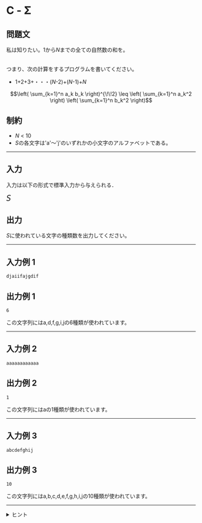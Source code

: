 # C - Σ

## 問題文
私は知りたい。1から*N*までの全ての自然数の和を。  
<br>

つまり、次の計算をするプログラムを書いてください。  
* 1+2+3+・・・(*N*-2)+(*N*-1)+*N*
```math
\left( \sum_{k=1}^n a_k b_k \right)^{\!\!2} \leq
\left( \sum_{k=1}^n a_k^2 \right) \left( \sum_{k=1}^n b_k^2 \right)
```
## 制約
* *N* < 10
* *S*の各文字は'a'～'j'のいずれかの小文字のアルファベットである。
***
## 入力
入力は以下の形式で標準入力から与えられる．

<pre>
<span style="font-size: 150%"><var>S</var>
</pre>
## 出力
*S*に使われている文字の種類数を出力してください。
***
## 入力例 1 
```
djaiifajgdif
```
## 出力例 1
```
6
```
この文字列にはa,d,f,g,i,jの6種類が使われています。
***
## 入力例 2
```
aaaaaaaaaaaa
```
## 出力例 2
```
1
```
この文字列にはaの1種類が使われています。
***
## 入力例 3
```
abcdefghij
```
## 出力例 3
```
10
```
この文字列にはa,b,c,d,e,f,g,h,i,jの10種類が使われています。
***

<details>
<summary>ヒント</summary>

Ctrlを押しながらCキー(Ctrl+C)で選択範囲をクリップボードにコピーでき、Ctrl+Vでカーソル位置に貼り付けます。
</details>
